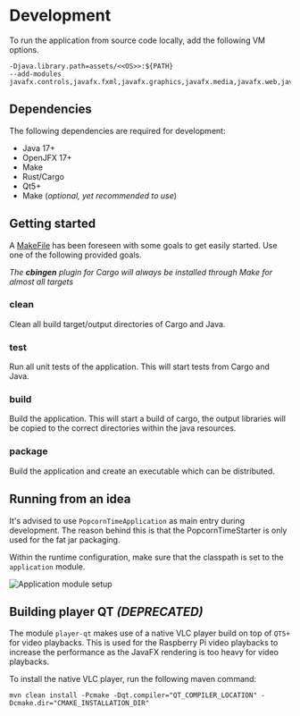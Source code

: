 # Development

To run the application from source code locally, add the following VM options.

    -Djava.library.path=assets/<<OS>>:${PATH}
    --add-modules javafx.controls,javafx.fxml,javafx.graphics,javafx.media,javafx.web,javafx.swing

## Dependencies

The following dependencies are required for development:

- Java 17+
- OpenJFX 17+
- Make
- Rust/Cargo
- Qt5+
- Make (_optional, yet recommended to use_)

## Getting started

A [MakeFile](../Makefile) has been foreseen with some goals to get easily started.
Use one of the following provided goals.

_The **cbingen** plugin for Cargo will always be installed through Make for almost all targets_

### clean

Clean all build target/output directories of Cargo and Java.

### test

Run all unit tests of the application.
This will start tests from Cargo and Java.

### build

Build the application.
This will start a build of cargo, the output libraries will be copied
to the correct directories within the java resources.

### package

Build the application and create an executable which can be distributed.

## Running from an idea

It's advised to use `PopcornTimeApplication` as main entry during development. The reason behind this is that the
PopcornTimeStarter is only used for the fat jar packaging.

Within the runtime configuration, make sure that the classpath is set to the `application` module.

![Application module setup](https://i.imgur.com/EVDQLmS.png)

## Building player QT _(DEPRECATED)_

The module `player-qt` makes use of a native VLC player build on top of `QT5+` for video playbacks. This is used
for the Raspberry Pi video playbacks to increase the performance as the JavaFX rendering is too heavy for video
playbacks.

To install the native VLC player, run the following maven command:

    mvn clean install -Pcmake -Dqt.compiler="QT_COMPILER_LOCATION" -Dcmake.dir="CMAKE_INSTALLATION_DIR"